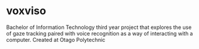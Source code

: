 # voxviso
Bachelor of Information Technology third year project that explores the use of gaze tracking paired with voice recognition as a way of interacting with a computer.
Created at Otago Polytechnic
